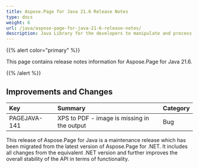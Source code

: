 ```yaml
---
title: Aspose.Page for Java 21.6 Release Notes
type: docs
weight: 6
url: /java/aspose-page-for-java-21-6-release-notes/
description: Java Library for the developers to manipulate and process PS, EPS, and XPS files. Release Notes of Aspose.Page API solution for Java | Release 2021.06
---
```


{{% alert color="primary" %}}

This page contains release notes information for Aspose.Page for Java 21.6.

{{% /alert %}}
## **Improvements and Changes**

|**Key**|**Summary**|**Category**|
| :- | :- | :- |
|PAGEJAVA-141|XPS to PDF - image is missing in the output|Bug|

This release of Aspose.Page for Java is a maintenance release which has been migrated from the latest version of Aspose.Page for .NET. It includes all changes from the equivalent .NET version and further improves the overall stability of the API in terms of functionality.

